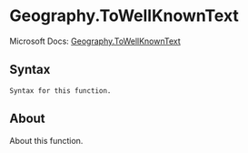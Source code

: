 ---
---

# Geography.ToWellKnownText

Microsoft Docs: [Geography.ToWellKnownText](https://docs.microsoft.com/en-us/powerquery-m/geography-towellknowntext)

## Syntax

```powerquery-m
Syntax for this function.
```

## About

About this function.

